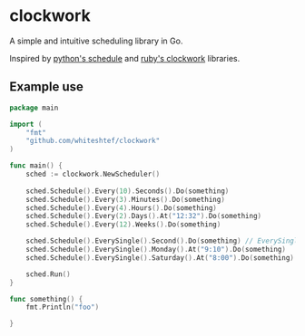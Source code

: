 # clockwork

A simple and intuitive scheduling library in Go.

Inspired by [python's schedule](https://github.com/dbader/schedule) and [ruby's clockwork](https://github.com/adamwiggins/clockwork) libraries.


## Example use

```go
package main

import (
	"fmt"
	"github.com/whiteshtef/clockwork"
)

func main() {
	sched := clockwork.NewScheduler()
    
	sched.Schedule().Every(10).Seconds().Do(something)
	sched.Schedule().Every(3).Minutes().Do(something)
	sched.Schedule().Every(4).Hours().Do(something)
	sched.Schedule().Every(2).Days().At("12:32").Do(something)
	sched.Schedule().Every(12).Weeks().Do(something)

	sched.Schedule().EverySingle().Second().Do(something) // EverySingle is "shorthand" for Every(1)
	sched.Schedule().EverySingle().Monday().At("9:10").Do(something)
	sched.Schedule().EverySingle().Saturday().At("8:00").Do(something)

	sched.Run()
}

func something() {
	fmt.Println("foo")

}
```
